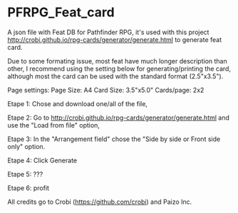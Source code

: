 # PFRPG_Feat_card
A json file with Feat DB for Pathfinder RPG, it's used with this project http://crobi.github.io/rpg-cards/generator/generate.html to generate feat card.

Due to some formating issue, most feat have much longer description than other, I recommend using the setting below for generating/printing the card, although most the card can be used with the standard format (2.5"x3.5").
  
  Page settings: 
   Page Size: A4
   Card Size: 3.5"x5.0"
   Cards/page: 2x2

Etape 1: Chose and download one/all of the file,

Etape 2: Go to http://crobi.github.io/rpg-cards/generator/generate.html and use the "Load from file" option,

Etape 3: In the "Arrangement field" chose the "Side by side or Front side only" option.

Etape 4: Click Generate

Etape 5: ???

Etape 6: profit

All credits go to Crobi (https://github.com/crobi) and Paizo Inc.
